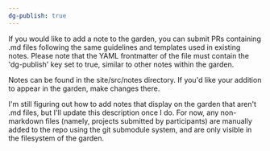 ```yaml
---
dg-publish: true
---
```


If you would like to add a note to the garden, you can submit PRs containing .md files following the same guidelines and templates used in existing notes. Please note that the YAML frontmatter of the file must contain the 'dg-publish' key set to true, similar to other notes within the garden.

Notes can be found in the site/src/notes directory. If you'd like your addition to appear in the garden, make changes there.

I'm still figuring out how to add notes that display on the garden that aren't .md files, but I'll update this description once I do. For now, any non-markdown files (namely, projects submitted by participants) are manually added to the repo using the git submodule system, and are only visible in the filesystem of the garden.